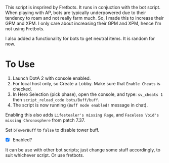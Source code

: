 This script is insprired by Fretbots. It runs in conjuction with the bot script. When playing with AP, bots are typically underpowered due to their tendency to roam and not really farm much.
So, I made this to increase their GPM and XPM. I only care about increasing their GPM and XPM, hence I'm not using Fretbots.

I also added a functionality for bots to get neutral items. It is random for now.

# To Use
1. Launch DotA 2 with console enabled.
2. For local host only, so Create a Lobby. Make sure that `Enable Cheats` is checked. 
3. In Hero Selection (pick phase), open the console, and type: `sv_cheats 1` then `script_reload_code bots/Buff/buff`.
4. The script is now running (`Buff mode enabled!` message in chat).

Enabling this also adds `Lifestealer's missing Rage`, and `Faceless Void's missing Chronosphere` from patch 7.37.

Set `bTowerBuff` to `false` to disable tower buff.
- [x] Enabled?

It can be use with other bot scripts; just change some stuff accordingly, to suit whichever script. Or use fretbots.
